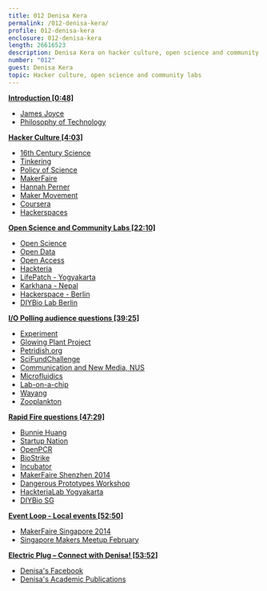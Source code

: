 ```yaml
---
title: 012 Denisa Kera
permalink: /012-denisa-kera/
profile: 012-denisa-kera
enclosure: 012-denisa-kera
length: 26616523
description: Denisa Kera on hacker culture, open science and community labs.
number: "012"
guest: Denisa Kera
topic: Hacker culture, open science and community labs
---
```


**[Introduction [0:48]](#t=0:48)**

- [James Joyce](http://en.wikipedia.org/wiki/James_Joyce)
- [Philosophy of Technology](http://en.wikipedia.org/wiki/Philosophy_of_technology)

**[Hacker Culture [4:03]](#t=4:03)**

- [16th Century Science](http://en.wikipedia.org/wiki/Category:16th-century_scientists)
- [Tinkering](http://en.wikipedia.org/wiki/Tinker)
- [Policy of Science](http://en.wikipedia.org/wiki/Science_policy)
- [MakerFaire](http://makerfaire.com/)
- [Hannah Perner](http://www.plusea.at/)
- [Maker Movement](http://en.wikipedia.org/wiki/Maker_culture)
- [Coursera](https://www.coursera.org)
- [Hackerspaces](http://hackerspaces.org/wiki/)

**[Open Science and Community Labs [22:10]](#t=22:10)**

- [Open Science](http://en.wikipedia.org/wiki/Open_science)
- [Open Data](http://en.wikipedia.org/wiki/Open_data)
- [Open Access](http://en.wikipedia.org/wiki/Open_access)
- [Hackteria](http://hackteria.org/)
- [LifePatch - Yogyakarta](http://lifepatch.org/Main_Page)
- [Karkhana - Nepal](http://www.karkhana.asia/)
- [Hackerspace - Berlin](http://hackerspaces.org/wiki/Berlin)
- [DIYBio Lab Berlin](http://www.artlaboratory-berlin.org/home.htm)

**[I/O Polling audience questions [39:25]](#t=39:25)**

- [Experiment](https://experiment.com/)
- [Glowing Plant Project](https://en.wikipedia.org/wiki/Glowing_Plant_project)
- [Petridish.org](http://www.petridish.org/)
- [SciFundChallenge](http://scifundchallenge.org/)
- [Communication and New Media, NUS](http://www.fas.nus.edu.sg/cnm/)
- [Microfluidics](https://en.wikipedia.org/wiki/Microfluidics)
- [Lab-on-a-chip](https://en.wikipedia.org/wiki/Lab-on-a-chip)
- [Wayang](https://en.wikipedia.org/wiki/Wayang)
- [Zooplankton](https://en.wikipedia.org/wiki/Zooplankton)


**[Rapid Fire questions [47:29]](#t=47:29)**

- [Bunnie Huang](http://www.bunniestudios.com/)
- [Startup Nation](http://www.startupnation.com/)
- [OpenPCR](http://openpcr.org/)
- [BioStrike](https://brmlab.cz/project/biolab/biostrike)
- [Incubator](http://www.motherearthnews.com/diy/build-a-homemade-incubator-zmaz82mazglo.aspx)
- [MakerFaire Shenzhen 2014](http://www.shenzhenmakerfaire.com/)
- [Dangerous Prototypes Workshop](http://dangerousprototypes.com/2014/02/06/shenzhen-workshop-april-3-5-2014/)
- [HackteriaLab Yogyakarta](hackteria.org/wiki/index.php/HackteriaLab_2014_-_Yogyakarta#Green_Tech_Community)
- [DIYBio SG](https://www.facebook.com/groups/300351496770239)

**[Event Loop - Local events [52:50]](#t=52:50)**

- [MakerFaire Singapore 2014](http://makerfairesingapore.com/makers/)
- [Singapore Makers Meetup February](https://www.facebook.com/events/1398456883740565)

**[Electric Plug  – Connect with Denisa! [53:52]](#t=53:52)**

- [Denisa's Facebook](https://www.facebook.com/denisakera)
- [Denisa's Academic Publications](http://nus.academia.edu/DenisaKera)
